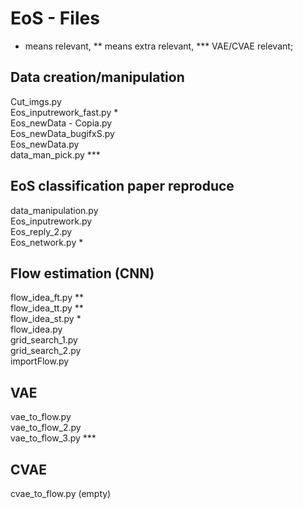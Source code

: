 # EoS - Files
* means relevant, ** means extra relevant, *** VAE/CVAE relevant;

## Data creation/manipulation
Cut_imgs.py\
Eos_inputrework_fast.py *\
Eos_newData - Copia.py\
Eos_newData_bugifxS.py\
Eos_newData.py\
data_man_pick.py ***

## EoS classification paper reproduce
data_manipulation.py\
Eos_inputrework.py\
Eos_reply_2.py\
Eos_network.py *

## Flow estimation (CNN)
flow_idea_ft.py **\
flow_idea_tt.py **\
flow_idea_st.py *\
flow_idea.py\
grid_search_1.py\
grid_search_2.py\
importFlow.py

## VAE
vae_to_flow.py \
vae_to_flow_2.py \
vae_to_flow_3.py ***

## CVAE
cvae_to_flow.py (empty)
